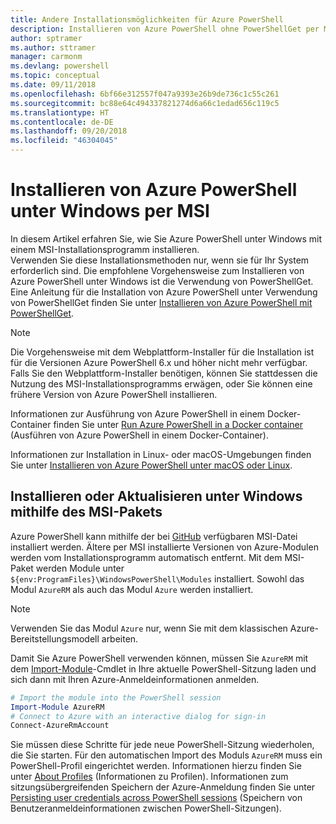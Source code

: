 ```yaml
---
title: Andere Installationsmöglichkeiten für Azure PowerShell
description: Installieren von Azure PowerShell ohne PowerShellGet per MSI
author: sptramer
ms.author: sttramer
manager: carmonm
ms.devlang: powershell
ms.topic: conceptual
ms.date: 09/11/2018
ms.openlocfilehash: 6bf66e312557f047a9393e26b9de736c1c55c261
ms.sourcegitcommit: bc88e64c494337821274d6a66c1edad656c119c5
ms.translationtype: HT
ms.contentlocale: de-DE
ms.lasthandoff: 09/20/2018
ms.locfileid: "46304045"
---
```

# <a name="install-azure-powershell-on-windows-with-msi"></a>Installieren von Azure PowerShell unter Windows per MSI

In diesem Artikel erfahren Sie, wie Sie Azure PowerShell unter Windows mit einem MSI-Installationsprogramm installieren.  
Verwenden Sie diese Installationsmethoden nur, wenn sie für Ihr System erforderlich sind. Die empfohlene Vorgehensweise zum Installieren von Azure PowerShell unter Windows ist die Verwendung von PowerShellGet. Eine Anleitung für die Installation von Azure PowerShell unter Verwendung von PowerShellGet finden Sie unter [Installieren von Azure PowerShell mit PowerShellGet](install-azurerm-ps.md).

> [!NOTE]
> Die Vorgehensweise mit dem Webplattform-Installer für die Installation ist für die Versionen Azure PowerShell 6.x und höher nicht mehr verfügbar. Falls Sie den Webplattform-Installer benötigen, können Sie stattdessen die Nutzung des MSI-Installationsprogramms erwägen, oder Sie können eine frühere Version von Azure PowerShell installieren.

Informationen zur Ausführung von Azure PowerShell in einem Docker-Container finden Sie unter [Run Azure PowerShell in a Docker container](azurerm-ps-in-docker.md) (Ausführen von Azure PowerShell in einem Docker-Container).

Informationen zur Installation in Linux- oder macOS-Umgebungen finden Sie unter [Installieren von Azure PowerShell unter macOS oder Linux](install-azurermps-maclinux.md).

## <a name="install-or-update-on-windows-using-the-msi-package"></a>Installieren oder Aktualisieren unter Windows mithilfe des MSI-Pakets

Azure PowerShell kann mithilfe der bei [GitHub](https://github.com/Azure/azure-powershell/releases/latest) verfügbaren MSI-Datei installiert werden. Ältere per MSI installierte Versionen von Azure-Modulen werden vom Installationsprogramm automatisch entfernt. Mit dem MSI-Paket werden Module unter `${env:ProgramFiles}\WindowsPowerShell\Modules` installiert. Sowohl das Modul `AzureRM` als auch das Modul `Azure` werden installiert.

> [!NOTE]
> Verwenden Sie das Modul `Azure` nur, wenn Sie mit dem klassischen Azure-Bereitstellungsmodell arbeiten.

Damit Sie Azure PowerShell verwenden können, müssen Sie `AzureRM` mit dem [Import-Module](/powershell/module/Microsoft.PowerShell.Core/Import-Module)-Cmdlet in Ihre aktuelle PowerShell-Sitzung laden und sich dann mit Ihren Azure-Anmeldeinformationen anmelden.

```powershell
# Import the module into the PowerShell session
Import-Module AzureRM
# Connect to Azure with an interactive dialog for sign-in
Connect-AzureRmAccount
```

Sie müssen diese Schritte für jede neue PowerShell-Sitzung wiederholen, die Sie starten. Für den automatischen Import des Moduls `AzureRM` muss ein PowerShell-Profil eingerichtet werden. Informationen hierzu finden Sie unter [About Profiles](/powershell/module/microsoft.powershell.core/about/about_profiles) (Informationen zu Profilen).
Informationen zum sitzungsübergreifenden Speichern der Azure-Anmeldung finden Sie unter [Persisting user credentials across PowerShell sessions](context-persistence.md) (Speichern von Benutzeranmeldeinformationen zwischen PowerShell-Sitzungen).